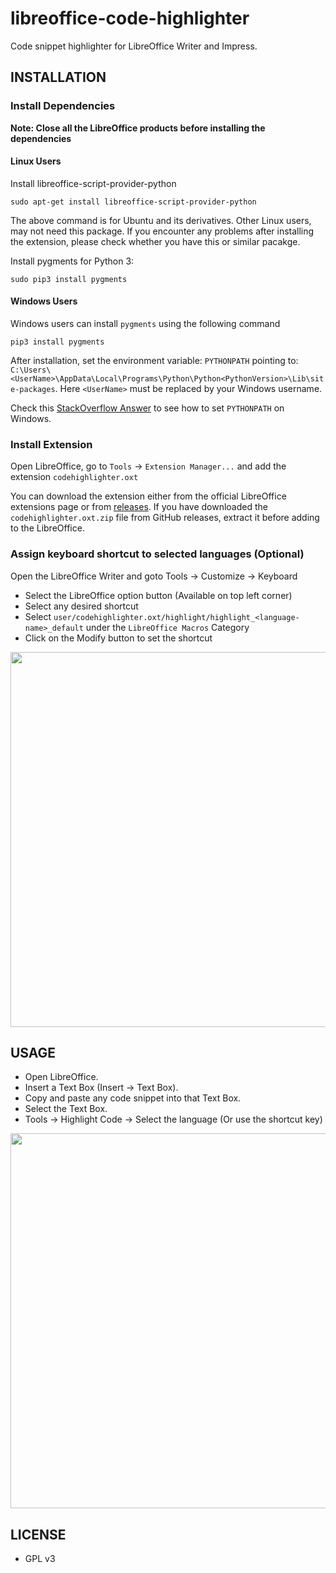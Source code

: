 # libreoffice-code-highlighter
Code snippet highlighter for LibreOffice Writer and Impress.

## INSTALLATION

### Install Dependencies
**Note: Close all the LibreOffice products before installing the dependencies**

#### Linux Users
Install libreoffice-script-provider-python
```
sudo apt-get install libreoffice-script-provider-python
```
The above command is for Ubuntu and its derivatives. Other Linux users, may not need this package.
If you encounter any problems after installing the extension, please check whether you have this or similar pacakge.

Install pygments for Python 3:
```
sudo pip3 install pygments
```

#### Windows Users
Windows users can install `pygments` using the following command
```
pip3 install pygments
```
After installation, set the environment variable: `PYTHONPATH` pointing to: `C:\Users\<UserName>\AppData\Local\Programs\Python\Python<PythonVersion>\Lib\site-packages`.
Here `<UserName>` must be replaced by your Windows username.

Check this [StackOverflow Answer](https://stackoverflow.com/a/4855685/4382663) to see how to set `PYTHONPATH` on Windows.

### Install Extension
Open LibreOffice, go to `Tools` -> `Extension Manager...` and add the extension `codehighlighter.oxt`

You can download the extension either from the official LibreOffice extensions page or from [releases](https://github.com/slgobinath/libreoffice-code-highlighter/files/971882/codehighlighter.oxt.zip).
If you have downloaded the `codehighlighter.oxt.zip` file from GitHub releases, extract it before adding to the LibreOffice.

### Assign keyboard shortcut to selected languages (Optional)
Open the LibreOffice Writer and goto Tools -> Customize -> Keyboard
- Select the LibreOffice option button (Available on top left corner)
- Select any desired shortcut
- Select `user/codehighlighter.oxt/highlight/highlight_<language-name>_default` under the `LibreOffice Macros` Category
- Click on the Modify button to set the shortcut
<p align="center">
<img src="https://raw.githubusercontent.com/slgobinath/libreoffice-code-highlighter/master/screenshots/code-highlighter-shortcut.png" align="center" width="600">
</p>

## USAGE
- Open LibreOffice.
- Insert a Text Box (Insert -> Text Box).
- Copy and paste any code snippet into that Text Box.
- Select the Text Box.
- Tools -> Highlight Code -> Select the language (Or use the shortcut key)

<p align="center">
<img src="https://raw.githubusercontent.com/slgobinath/libreoffice-code-highlighter/master/screenshots/code-highlighter-menu.png" align="center" width="600">
</p>

## LICENSE
 - GPL v3